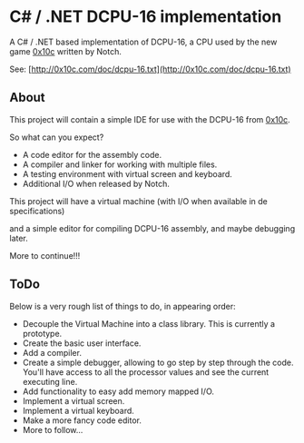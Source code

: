 # C# / .NET DCPU-16 implementation

A C# / .NET based implementation of DCPU-16, a CPU used by the new game [0x10c](http://0x10c.com/) written by Notch.

See: [http://0x10c.com/doc/dcpu-16.txt](http://0x10c.com/doc/dcpu-16.txt)

## About

This project will contain a simple IDE for use with the DCPU-16 from [0x10c](http://0x10c.com/).

So what can you expect?

* A code editor for the assembly code.
* A compiler and linker for working with multiple files.
* A testing environment with virtual screen and keyboard.
* Additional I/O when released by Notch.

This project will have a virtual machine (with I/O when available in de specifications)

and a simple editor for compiling DCPU-16 assembly, and maybe debugging later.

More to continue!!!

## ToDo ##

Below is a very rough list of things to do, in appearing order:

* Decouple the Virtual Machine into a class library. This is currently a prototype.
* Create the basic user interface.
* Add a compiler.
* Create a simple debugger, allowing to go step by step through the code. You'll have access to all the processor values and see the current executing line.
* Add functionality to easy add memory mapped I/O.
* Implement a virtual screen.
* Implement a virtual keyboard.
* Make a more fancy code editor.
* More to follow...
